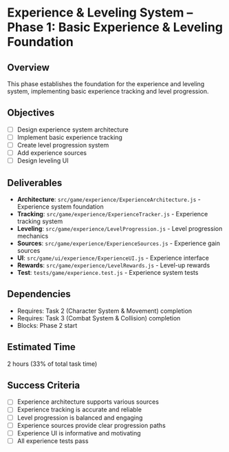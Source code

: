 # Experience & Leveling System – Phase 1: Basic Experience & Leveling Foundation

## Overview
This phase establishes the foundation for the experience and leveling system, implementing basic experience tracking and level progression.

## Objectives
- [ ] Design experience system architecture
- [ ] Implement basic experience tracking
- [ ] Create level progression system
- [ ] Add experience sources
- [ ] Design leveling UI

## Deliverables
- **Architecture**: `src/game/experience/ExperienceArchitecture.js` - Experience system foundation
- **Tracking**: `src/game/experience/ExperienceTracker.js` - Experience tracking system
- **Leveling**: `src/game/experience/LevelProgression.js` - Level progression mechanics
- **Sources**: `src/game/experience/ExperienceSources.js` - Experience gain sources
- **UI**: `src/game/ui/experience/ExperienceUI.js` - Experience interface
- **Rewards**: `src/game/experience/LevelRewards.js` - Level-up rewards
- **Test**: `tests/game/experience.test.js` - Experience system tests

## Dependencies
- Requires: Task 2 (Character System & Movement) completion
- Requires: Task 3 (Combat System & Collision) completion
- Blocks: Phase 2 start

## Estimated Time
2 hours (33% of total task time)

## Success Criteria
- [ ] Experience architecture supports various sources
- [ ] Experience tracking is accurate and reliable
- [ ] Level progression is balanced and engaging
- [ ] Experience sources provide clear progression paths
- [ ] Experience UI is informative and motivating
- [ ] All experience tests pass 
